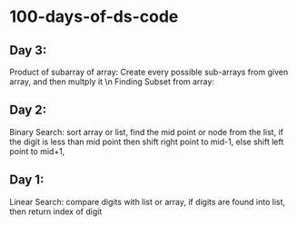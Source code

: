 # 100-days-of-ds-code

## Day 3:
Product of subarray of array: Create every possible sub-arrays from given array, and then multply it \n
Finding Subset from array: 

## Day 2:
Binary Search: sort array or list, find the mid point or node from the list, if the digit is less than mid point then shift right point to mid-1, else shift left point to mid+1, 

## Day 1:
Linear Search: compare digits with list or array, if digits are found into list, then return index of digit

